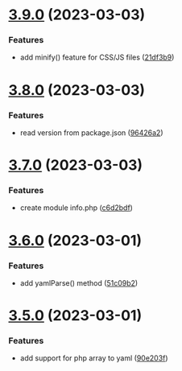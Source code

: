 # [3.9.0](https://github.com/baumrock/RockMigrations/compare/v3.8.0...v3.9.0) (2023-03-03)


### Features

* add minify() feature for CSS/JS files ([21df3b9](https://github.com/baumrock/RockMigrations/commit/21df3b9de8b52af39f750248c6ff6e0c50d15bc2))



# [3.8.0](https://github.com/baumrock/RockMigrations/compare/v3.7.0...v3.8.0) (2023-03-03)


### Features

* read version from package.json ([96426a2](https://github.com/baumrock/RockMigrations/commit/96426a2820b25576867659d0502bbd2f0b69dc21))



# [3.7.0](https://github.com/baumrock/RockMigrations/compare/v3.6.0...v3.7.0) (2023-03-03)


### Features

* create module info.php ([c6d2bdf](https://github.com/baumrock/RockMigrations/commit/c6d2bdfefa00f8f3a3c8b6dc7ad4988694277793))



# [3.6.0](https://github.com/baumrock/RockMigrations/compare/v3.5.0...v3.6.0) (2023-03-01)


### Features

* add yamlParse() method ([51c09b2](https://github.com/baumrock/RockMigrations/commit/51c09b2ce97119569cabe41e25264593b8c2799d))



# [3.5.0](https://github.com/baumrock/RockMigrations/compare/v3.4.0...v3.5.0) (2023-03-01)


### Features

* add support for php array to yaml ([90e203f](https://github.com/baumrock/RockMigrations/commit/90e203fb41e4d1684ea942a64b69f0d2e73a9bfc))



